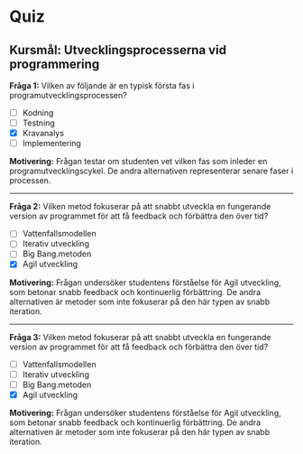 # Quiz

**Kursmål:** Utvecklingsprocesserna vid programmering
-------------------------------------------------------------------------------------------------
**Fråga 1:** Vilken av följande är en typisk första fas i programutvecklingsprocessen?

- [ ] Kodning 
- [ ] Testning  
- [x] Kravanalys  
- [ ] Implementering

 **Motivering:** Frågan testar om studenten vet vilken fas som inleder en programutvecklingscykel. De andra alternativen representerar senare faser i processen.

----------------------------------------------------------------------------------------------
**Fråga 2:** Vilken metod fokuserar på att snabbt utveckla en fungerande version av programmet för att få feedback och förbättra den över tid?

- [ ] Vattenfallsmodellen 
- [ ] Iterativ utveckling   
- [ ] Big Bang.metoden  
- [x] Agil utveckling 

 **Motivering:** Frågan undersöker studentens förståelse för Agil utveckling, som betonar snabb feedback och kontinuerlig förbättring. De andra alternativen är metoder som inte fokuserar på den här typen av snabb iteration.
 
----------------------------------------------------------------------------------------------
 **Fråga 3:** Vilken metod fokuserar på att snabbt utveckla en fungerande version av programmet för att få feedback och förbättra den över tid?

- [ ] Vattenfallsmodellen 
- [ ] Iterativ utveckling   
- [ ] Big Bang.metoden  
- [x] Agil utveckling 

 **Motivering:** Frågan undersöker studentens förståelse för Agil utveckling, som betonar snabb feedback och kontinuerlig förbättring. De andra alternativen är metoder som inte fokuserar på den här typen av snabb iteration.



